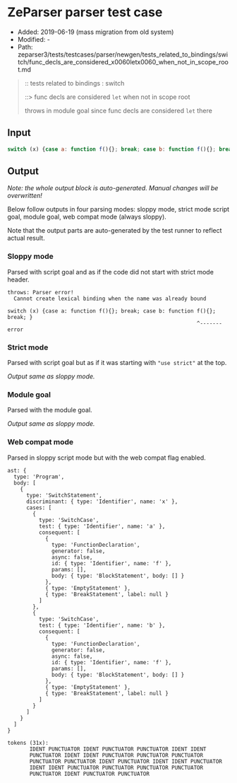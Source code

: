 # ZeParser parser test case

- Added: 2019-06-19 (mass migration from old system)
- Modified: -
- Path: zeparser3/tests/testcases/parser/newgen/tests_related_to_bindings/switch/func_decls_are_considered_x0060letx0060_when_not_in_scope_root.md

> :: tests related to bindings : switch
>
> ::> func decls are considered `let` when not in scope root
>
> throws in module goal since func decls are considered `let` there

## Input

`````js
switch (x) {case a: function f(){}; break; case b: function f(){}; break; }
`````

## Output

_Note: the whole output block is auto-generated. Manual changes will be overwritten!_

Below follow outputs in four parsing modes: sloppy mode, strict mode script goal, module goal, web compat mode (always sloppy).

Note that the output parts are auto-generated by the test runner to reflect actual result.

### Sloppy mode

Parsed with script goal and as if the code did not start with strict mode header.

`````
throws: Parser error!
  Cannot create lexical binding when the name was already bound

switch (x) {case a: function f(){}; break; case b: function f(){}; break; }
                                                            ^------- error
`````

### Strict mode

Parsed with script goal but as if it was starting with `"use strict"` at the top.

_Output same as sloppy mode._

### Module goal

Parsed with the module goal.

_Output same as sloppy mode._

### Web compat mode

Parsed in sloppy script mode but with the web compat flag enabled.

`````
ast: {
  type: 'Program',
  body: [
    {
      type: 'SwitchStatement',
      discriminant: { type: 'Identifier', name: 'x' },
      cases: [
        {
          type: 'SwitchCase',
          test: { type: 'Identifier', name: 'a' },
          consequent: [
            {
              type: 'FunctionDeclaration',
              generator: false,
              async: false,
              id: { type: 'Identifier', name: 'f' },
              params: [],
              body: { type: 'BlockStatement', body: [] }
            },
            { type: 'EmptyStatement' },
            { type: 'BreakStatement', label: null }
          ]
        },
        {
          type: 'SwitchCase',
          test: { type: 'Identifier', name: 'b' },
          consequent: [
            {
              type: 'FunctionDeclaration',
              generator: false,
              async: false,
              id: { type: 'Identifier', name: 'f' },
              params: [],
              body: { type: 'BlockStatement', body: [] }
            },
            { type: 'EmptyStatement' },
            { type: 'BreakStatement', label: null }
          ]
        }
      ]
    }
  ]
}

tokens (31x):
       IDENT PUNCTUATOR IDENT PUNCTUATOR PUNCTUATOR IDENT IDENT
       PUNCTUATOR IDENT IDENT PUNCTUATOR PUNCTUATOR PUNCTUATOR
       PUNCTUATOR PUNCTUATOR IDENT PUNCTUATOR IDENT IDENT PUNCTUATOR
       IDENT IDENT PUNCTUATOR PUNCTUATOR PUNCTUATOR PUNCTUATOR
       PUNCTUATOR IDENT PUNCTUATOR PUNCTUATOR
`````

